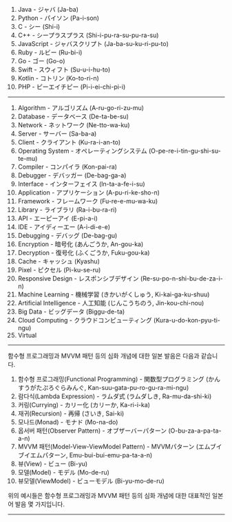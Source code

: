 1. Java - ジャバ (Ja-ba)
2. Python - パイソン (Pa-i-son)
3. C - シー (Shi-i)
4. C++ - シープラスプラス (Shi-i-pu-ra-su-pu-ra-su)
5. JavaScript - ジャバスクリプト (Ja-ba-su-ku-ri-pu-to)
6. Ruby - ルビー (Ru-bi-i)
7. Go - ゴー (Go-o)
8. Swift - スウィフト (Su-u-i-hu-to)
9. Kotlin - コトリン (Ko-to-ri-n)
10. PHP - ピーエイチピー (Pi-i-ei-chi-pi-i)

---

1. Algorithm - アルゴリズム (A-ru-go-ri-zu-mu)
2. Database - データベース (De-ta-be-su)
3. Network - ネットワーク (Ne-tto-wa-ku)
4. Server - サーバー (Sa-ba-a)
5. Client - クライアント (Ku-ra-i-an-to)
6. Operating System - オペレーティングシステム (O-pe-re-i-tin-gu-shi-su-te-mu)
7. Compiler - コンパイラ (Kon-pai-ra)
8. Debugger - デバッガー (De-bag-ga-a)
9. Interface - インターフェイス (In-ta-a-fe-i-su)
10. Application - アプリケーション (A-pu-ri-ke-sho-n)
11. Framework - フレームワーク (Fu-re-e-mu-wa-ku)
12. Library - ライブラリ (Ra-i-bu-ra-ri)
13. API - エーピーアイ (E-pi-a-i)
14. IDE - アイディーエー (A-i-di-e-e)
15. Debugging - デバッグ (De-bag-gu)
16. Encryption - 暗号化 (あんごうか, An-gou-ka)
17. Decryption - 復号化 (ふくごうか, Fuku-gou-ka)
18. Cache - キャッシュ (Kyashu)
19. Pixel - ピクセル (Pi-ku-se-ru)
20. Responsive Design - レスポンシブデザイン (Re-su-po-n-shi-bu-de-za-i-n)
21. Machine Learning - 機械学習 (きかいがくしゅう, Ki-kai-ga-ku-shuu)
22. Artificial Intelligence - 人工知能 (じんこうちのう, Jin-kou-chi-nou)
23. Big Data - ビッグデータ (Biggu-de-ta)
24. Cloud Computing - クラウドコンピューティング (Kura-u-do-kon-pyu-ti-ngu)
25. Virtual

---

함수형 프로그래밍과 MVVM 패턴 등의 심화 개념에 대한 일본 발음은 다음과 같습니다.

1. 함수형 프로그래밍(Functional Programming) - 関数型プログラミング (かんすうがたぷろぐらみんぐ, Kan-suu-gata-pu-ro-gu-ra-mi-ngu)
2. 람다식(Lambda Expression) - ラムダ式 (ラムダしき, Ra-mu-da-shi-ki)
3. 커링(Currying) - カリー化 (カリーか, Ka-ri-i-ka)
4. 재귀(Recursion) - 再帰 (さいき, Sai-ki)
5. 모나드(Monad) - モナド (Mo-na-do)
6. 옵서버 패턴(Observer Pattern) - オブザーバーパターン (O-bu-za-a-pa-ta-a-n)
7. MVVM 패턴(Model-View-ViewModel Pattern) - MVVMパターン (エムブイブイエムパターン, Emu-bui-bui-emu-pa-ta-a-n)
8. 뷰(View) - ビュー (Bi-yu)
9. 모델(Model) - モデル (Mo-de-ru)
10. 뷰모델(ViewModel) - ビューモデル (Bi-yu-mo-de-ru)

위의 예시들은 함수형 프로그래밍과 MVVM 패턴 등의 심화 개념에 대한 대표적인 일본어 발음 몇 가지입니다.

---

